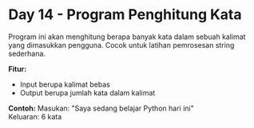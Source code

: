 # Day 14 - Program Penghitung Kata

Program ini akan menghitung berapa banyak kata dalam sebuah kalimat yang dimasukkan pengguna. Cocok untuk latihan pemrosesan string sederhana.

**Fitur:**
- Input berupa kalimat bebas
- Output berupa jumlah kata dalam kalimat

**Contoh:**
Masukan: "Saya sedang belajar Python hari ini"  
Keluaran: 6 kata

